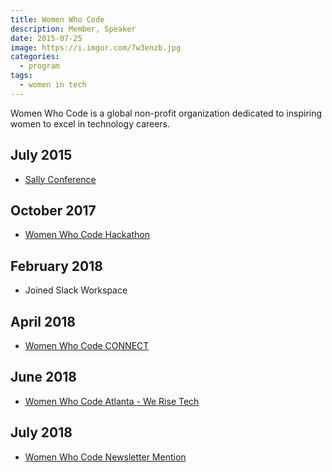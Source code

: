 ```yaml
---
title: Women Who Code
description: Member, Speaker
date: 2015-07-25
image: https://i.imgur.com/7w3enzb.jpg
categories:
  - program
tags:
  - women in tech
---
```


Women Who Code is a global non-profit organization dedicated to inspiring women to excel in technology careers.

## July 2015

- [Sally Conference](/2015/07/25/sally-conference/)

## October 2017

- [Women Who Code Hackathon](/2017/10/21/women-who-code-hackathon/)

## February 2018

- Joined Slack Workspace

## April 2018

- [Women Who Code CONNECT](/2018/04/28/women-who-code-connect/)

## June 2018

- [Women Who Code Atlanta - We Rise Tech](/2018/06/21/we-rise-tech-conference/)

## July 2018

- [Women Who Code Newsletter Mention](/2018/07/24/women-who-code-newsletter-code-review/)

